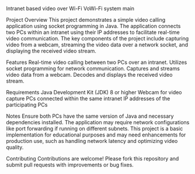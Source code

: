 Intranet based video over Wi-Fi VoWi-Fi system main


Project Overview
This project demonstrates a simple video calling application using socket programming in Java. The application connects two PCs within an intranet using their IP addresses to facilitate real-time video communication. The key components of the project include capturing video from a webcam, streaming the video data over a network socket, and displaying the received video stream.

Features
Real-time video calling between two PCs over an intranet.
Utilizes socket programming for network communication.
Captures and streams video data from a webcam.
Decodes and displays the received video stream.

Requirements
Java Development Kit (JDK) 8 or higher
Webcam for video capture
PCs connected within the same intranet
IP addresses of the participating PCs  

Notes
Ensure both PCs have the same version of Java and necessary dependencies installed.
The application may require network configurations like port forwarding if running on different subnets.
This project is a basic implementation for educational purposes and may need enhancements for production use, such as handling network latency and optimizing video quality.

Contributing
Contributions are welcome! Please fork this repository and submit pull requests with improvements or bug fixes.
